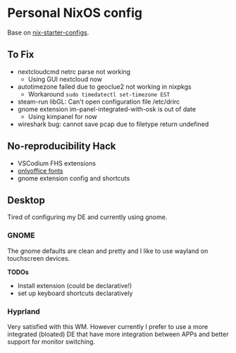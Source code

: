 # Personal NixOS config

Base on [nix-starter-configs](https://github.com/Misterio77/nix-starter-configs/).

## To Fix

- nextcloudcmd netrc parse not working
  - Using GUI nextcloud now
- autotimezone failed due to geoclue2 not working in nixpkgs
  - Workaround `sudo timedatectl set-timezone EST`
- steam-run libGL: Can't open configuration file /etc/drirc
- gnome extension im-panel-integrated-with-osk is out of date
  - Using kimpanel for now
- wireshark bug: cannot save pcap due to filetype return undefined

## No-reproducibility Hack

- VSCodium FHS extensions
- [onlyoffice fonts](https://nixos.wiki/wiki/Onlyoffice)
- gnome extension config and shortcuts

## Desktop

Tired of configuring my DE and currently using gnome.

### GNOME

The gnome defaults are clean and pretty and I like to use wayland on touchscreen devices.

**TODOs**

- Install extension (could be declarative!)
- set up keyboard shortcuts declaratively

### Hyprland

Very satisfied with this WM. However currently I prefer to use a more integrated (bloated) DE that have more integration between APPs and better support for monitor switching.
